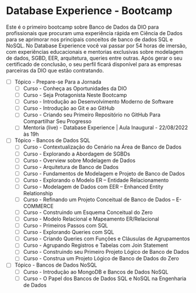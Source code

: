 # Database Experience - Bootcamp
Este é o primeiro bootcamp sobre Banco de Dados da DIO para profissionais que procuram uma experiência rápida em Ciência de Dados para se aprimorar nos principais conceitos de banco de dados SQL e NoSQL. No Database Experience você vai passar por 54 horas de imersão, com experiências educacionais e mentorias exclusivas sobre modelagem de dados, SGBD, EER, arquitetura, queries entre outras.  Após gerar o seu certificado de conclusão, o seu perfil ficará disponível para as empresas parceiras da DIO que estão contratando.

- [ ] Tópico - Prepare-se Para a Jornada
  - [ ] Curso - Conheça as Oportunidades da DIO
  - [ ] Curso - Seja Protagonista Neste Bootcamp
  - [ ] Curso - Introdução ao Desenvolvimento Moderno de Software
  - [ ] Curso - Introdução ao Git e ao GitHub
  - [ ] Curso - Criando seu Primeiro Repositório no GitHub Para Compartilhar Seu Progresso
  - [ ] Mentoria (live) - Database Experience | Aula Inaugural - 22/08/2022 às 19h

- [ ] Tópico - Bancos de Dados SQL
  - [ ] Curso - Contextualização do Cenário na Área de Banco de Dados
  - [ ] Curso - Explorando a Abordagem de SGBDs
  - [ ] Curso - Overview sobre Modelagem de Dados
  - [ ] Curso - Arquitetura de Banco de Dados
  - [ ] Curso - Fundamentos de Modelagem e Projeto de Banco de Dados
  - [ ] Curso - Explorando o Modelo ER – Entidade Relacionamento
  - [ ] Curso - Modelagem de Dados com EER – Enhanced Entity Relationship
  - [ ] Curso - Refinando um Projeto Conceitual de Banco de Dados – E-COMMERCE
  - [ ] Curso - Construindo um Esquema Conceitual do Zero
  - [ ] Curso - Modelo Relacional e Mapeamento ER/Relacional
  - [ ] Curso - Primeiros Passos com SQL
  - [ ] Curso - Explorando Queries com SQL
  - [ ] Curso - Criando Queries com Funções e Cláusulas de Agrupamentos
  - [ ] Curso - Agrupando Registros e Tabelas com Join Statement
  - [ ] Curso - Construindo seu Primeiro Projeto Lógico de Banco de Dados
  - [ ] Curso - Construa um Projeto Lógico de Banco de Dados do Zero
- [ ] Tópico - Bancos de Dados NoSQL
  - [ ] Curso - Introdução ao MongoDB e Bancos de Dados NoSQL
  - [ ] Curso - O Papel dos Bancos de Dados SQL e NoSQL na Engenharia de Dados